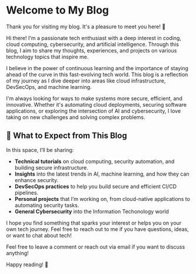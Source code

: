 # Welcome to My Blog

Thank you for visiting my blog. It's a pleasure to meet you here! 🙌

Hi there! I'm a passionate tech enthusiast with a deep interest in coding, cloud computing, cybersecurity, and artificial intelligence. Through this blog, I aim to share my thoughts, experiences, and projects on various technology topics that inspire me.

I believe in the power of continuous learning and the importance of staying ahead of the curve in this fast-evolving tech world. This blog is a reflection of my journey as I dive deeper into areas like cloud infrastructure, DevSecOps, and machine learning.

I'm always looking for ways to make systems more secure, efficient, and innovative. Whether it's automating cloud deployments, securing software applications, or exploring the intersection of AI and cybersecurity, I love taking on new challenges and solving complex problems.

## 📝 What to Expect from This Blog

In this space, I’ll be sharing:

- **Technical tutorials** on cloud computing, security automation, and building secure infrastructure.
- **Insights** into the latest trends in AI, machine learning, and how they can enhance security.
- **DevSecOps practices** to help you build secure and efficient CI/CD pipelines.
- **Personal projects** that I’m working on, from cloud-native applications to automating security tasks.
- **General Cybersecurity** into the Information Techonology world

I hope you find something that sparks your interest or helps you on your own tech journey. Feel free to reach out to me if you have questions, ideas, or want to chat about tech!

Feel free to leave a comment or reach out via email if you want to discuss anything!

Happy reading! 🚀
